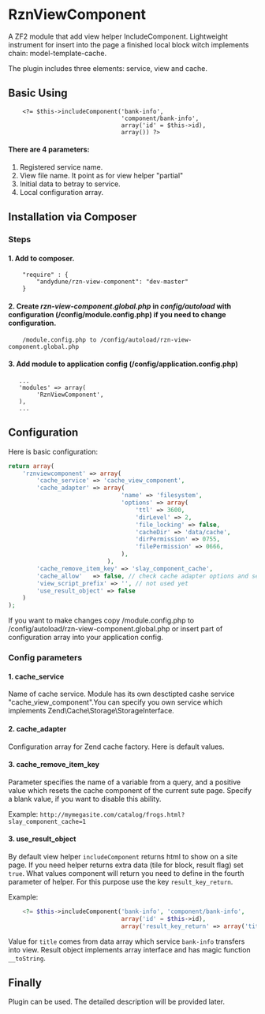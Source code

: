 RznViewComponent
================

A ZF2 module that add view helper IncludeComponent. Lightweight instrument for insert into the page a finished local block witch implements chain: model-template-cache.

The plugin includes three elements: service, view and cache.


## Basic Using

```	
    <?= $this->includeComponent('bank-info', 	
                                'component/bank-info', 	
                                array('id' = $this->id), 
                                array()) ?>
```
 
#### There are 4 parameters:
 
 1. Registered service name.
 2. View file name. It point as for view helper "partial"
 3. Initial data to betray to service.
 4. Local configuration array.
 


## Installation via Composer

### Steps 

#### 1. Add to composer.
```
    "require" : {
        "andydune/rzn-view-component": "dev-master"
    }
```

#### 2. Create *rzn-view-component.global.php* in *config/autoload* with configuration (/config/module.config.php) if you need to change configuration.
```
    /module.config.php to /config/autoload/rzn-view-component.global.php
```

#### 3. Add module to application config (/config/application.config.php)
```
   ...
   'modules' => array(
        'RznViewComponent',
   ),
   ...
```
## Configuration

Here is basic configuration:
```php
return array(
    'rznviewcomponent' => array(
        'cache_service' => 'cache_view_component',
        'cache_adapter' => array(
                                'name' => 'filesystem',
                                'options' => array(
                                    'ttl' => 3600,
                                    'dirLevel' => 2,
                                    'file_locking' => false,
                                    'cacheDir' => 'data/cache',
                                    'dirPermission' => 0755,
                                    'filePermission' => 0666,
                                ),
                            ),
        'cache_remove_item_key' => 'slay_component_cache', 
        'cache_allow'   => false, // check cache adapter options and set true to enable component cache
        'view_script_prefix' => '', // not used yet
        'use_result_object' => false
    )
); 
```
If you want to make changes copy /module.config.php to /config/autoload/rzn-view-component.global.php or insert part of configuration array into your application config.

### Config parameters

#### 1. cache_service

Name of cache service. Module has its own desctipted cashe service "cache_view_component".You can specify you own service which implements Zend\Cache\Storage\StorageInterface.


#### 2. cache_adapter

Configuration array for Zend cache factory. Here is default values.

#### 3. cache_remove_item_key

Parameter specifies the name of a variable from a query, and a positive value which resets the cache component of the current sute page. Specify a blank value, if you want to disable this ability.


Example: `http://mymegasite.com/catalog/frogs.html?slay_component_cache=1`

#### 3. use_result_object

By default view helper `includeComponent` returns html to show on a site page. If you need helper returns extra data (tile for block, result flag) set `true`. What values component will return you need to define in the fourth parameter of helper. For this purpose use the key `result_key_return`.

Example:
```php
    <?= $this->includeComponent('bank-info', 'component/bank-info', 	
                                array('id' = $this->id), 
                                array('result_key_return' => array('title'))) ?>
```

Value for `title` comes from data array which service `bank-info` transfers into view.
Result object implements array interface and has magic function `__toString`.

## Finally
 Plugin can be used. The detailed description will be provided later.

